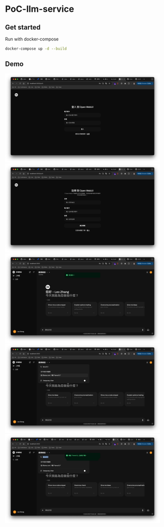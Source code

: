 # PoC-llm-service

## Get started

Run with docker-compose
```bash
docker-compose up -d --build
```

## Demo
![initial_landing_page](/demo/initial_landing_page.jpg)
![initial_account_page](/demo/initial_account_page.jpg)
![initial_chat_page](/demo/initial_chat_page.jpg)
![initial_llm_page](/demo/initial_llm_page.jpg)
![initial_llm_done_page](/demo/initial_llm_done_page.jpg)